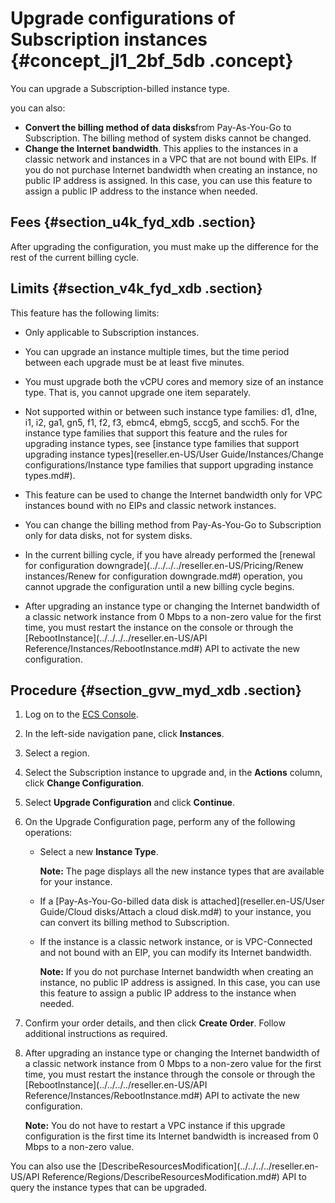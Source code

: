 # Upgrade configurations of Subscription instances {#concept_jl1_2bf_5db .concept}

You can upgrade a Subscription-billed instance type.

you can also:

-   **Convert the billing method of data disks**from Pay-As-You-Go to Subscription. The billing method of system disks cannot be changed.
-   **Change the Internet bandwidth**. This applies to the instances in a classic network and instances in a VPC that are not bound with EIPs. If you do not purchase Internet bandwidth when creating an instance, no public IP address is assigned. In this case, you can use this feature to assign a public IP address to the instance when needed.

## Fees {#section_u4k_fyd_xdb .section}

After upgrading the configuration, you must make up the difference for the rest of the current billing cycle.

## Limits {#section_v4k_fyd_xdb .section}

This feature has the following limits:

-   Only applicable to Subscription instances.

-   You can upgrade an instance multiple times, but the time period between each upgrade must be at least five minutes.

-   You must upgrade both the vCPU cores and memory size of an instance type. That is, you cannot upgrade one item separately.

-   Not supported within or between such instance type families: d1, d1ne, i1, i2, ga1, gn5, f1, f2, f3, ebmc4, ebmg5, sccg5, and scch5. For the instance type families that support this feature and the rules for upgrading instance types, see [instance type families that support upgrading instance types](reseller.en-US/User Guide/Instances/Change configurations/Instance type families that support upgrading instance types.md#).

-   This feature can be used to change the Internet bandwidth only for VPC instances bound with no EIPs and classic network instances.

-   You can change the billing method from Pay-As-You-Go to Subscription only for data disks, not for system disks.

-   In the current billing cycle, if you have already performed the [renewal for configuration downgrade](../../../../reseller.en-US/Pricing/Renew instances/Renew for configuration downgrade.md#) operation, you cannot upgrade the configuration until a new billing cycle begins.

-   After upgrading an instance type or changing the Internet bandwidth of a classic network instance from 0 Mbps to a non-zero value for the first time, you must restart the instance on the console or through the [RebootInstance](../../../../reseller.en-US/API Reference/Instances/RebootInstance.md#) API to activate the new configuration.


## Procedure {#section_gvw_myd_xdb .section}

1.  Log on to the [ECS Console](https://partners-intl.console.aliyun.com/#/ecs).
2.  In the left-side navigation pane, click **Instances**.
3.  Select a region.
4.  Select the Subscription instance to upgrade and, in the **Actions** column, click **Change Configuration**.
5.  Select **Upgrade Configuration** and click **Continue**.
6.  On the Upgrade Configuration page, perform any of the following operations:
    -   Select a new **Instance Type**.

        **Note:** The page displays all the new instance types that are available for your instance.

    -   If a [Pay-As-You-Go-billed data disk is attached](reseller.en-US/User Guide/Cloud disks/Attach a cloud disk.md#) to your instance, you can convert its billing method to Subscription.
    -   If the instance is a classic network instance, or is VPC-Connected and not bound with an EIP, you can modify its Internet bandwidth.

        **Note:** If you do not purchase Internet bandwidth when creating an instance, no public IP address is assigned. In this case, you can use this feature to assign a public IP address to the instance when needed.

7.  Confirm your order details, and then click **Create Order**. Follow additional instructions as required.
8.  After upgrading an instance type or changing the Internet bandwidth of a classic network instance from 0 Mbps to a non-zero value for the first time, you must restart the instance through the console or through the [RebootInstance](../../../../reseller.en-US/API Reference/Instances/RebootInstance.md#) API to activate the new configuration.

    **Note:** You do not have to restart a VPC instance if this upgrade configuration is the first time its Internet bandwidth is increased from 0 Mbps to a non-zero value.


You can also use the [DescribeResourcesModification](../../../../reseller.en-US/API Reference/Regions/DescribeResourcesModification.md#) API to query the instance types that can be upgraded.

